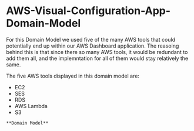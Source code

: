 # AWS-Visual-Configuration-App-Domain-Model

For this Domain Model we used five of the many AWS tools that could potentially end up within our AWS Dashboard application. The reasoing behind this is that since there
so many AWS tools, it would be redundant to add them all, and the implemntation for all of them would stay relatively the same.

The five AWS tools displayed in this domain model are:
- EC2
- SES
- RDS
- AWS Lambda
- S3

```
**Domain Model**
```
